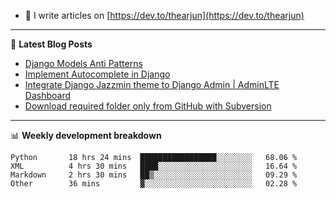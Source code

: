 <!-- ![My Profile Introduction Image](https://i.ibb.co/tLFZ15Q/gh.png) -->
- 📝 I write articles on [https://dev.to/thearjun](https://dev.to/thearjun)

-------

📕 **Latest Blog Posts**
<!-- BLOG-POST-LIST:START -->
- [Django Models Anti Patterns](https://dev.to/thearjun/django-models-anti-patterns-1ma1)
- [Implement Autocomplete in Django](https://dev.to/thearjun/implement-autocomplete-in-django-3h20)
- [Integrate Django Jazzmin theme to Django Admin | AdminLTE Dashboard](https://dev.to/thearjun/integrate-django-jazzmin-theme-to-django-admin-adminlte-dashboard-5aao)
- [Download required folder only from GitHub with Subversion](https://dev.to/thearjun/download-required-folder-only-from-github-with-subversion-2gpc)
<!-- BLOG-POST-LIST:END -->

-------

📊 **Weekly development breakdown**
<!--START_SECTION:waka-->

```text
Python       18 hrs 24 mins  █████████████████░░░░░░░░   68.06 %
XML          4 hrs 30 mins   ████░░░░░░░░░░░░░░░░░░░░░   16.64 %
Markdown     2 hrs 30 mins   ██▒░░░░░░░░░░░░░░░░░░░░░░   09.29 %
Other        36 mins         ▓░░░░░░░░░░░░░░░░░░░░░░░░   02.28 %
```

<!--END_SECTION:waka-->
<img src='https://profile-counter.glitch.me/thearjun/count.svg' width='0px'>
